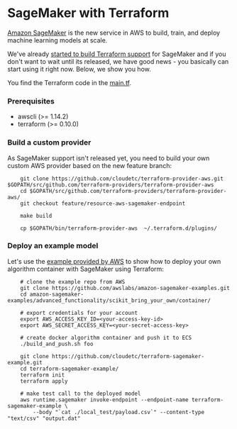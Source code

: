 # SageMaker with Terraform

[Amazon SageMaker](https://aws.amazon.com/sagemaker/) is the new service in AWS to build, train,
and deploy machine learning models at scale.

We've already [started to build Terraform support](https://github.com/terraform-providers/terraform-provider-aws/issues/2493) for SageMaker
and if you don't want to wait until its released, we have good news - you basically can start using it right now. Below, we show you how.

You find the Terraform code in the [main.tf](main.tf).

### Prerequisites

* awscli  (>= 1.14.2)
* terraform (>= 0.10.0)

### Build a custom provider

As SageMaker support isn't released yet, you need to build your own custom AWS provider based on the new feature
branch:

```
    git clone https://github.com/cloudetc/terraform-provider-aws.git $GOPATH/src/github.com/terraform-providers/terraform-provider-aws
    cd $GOPATH/src/github.com/terraform-providers/terraform-provider-aws/
    git checkout feature/resource-aws-sagemaker-endpoint
    
    make build
    
    cp $GOPATH/bin/terraform-provider-aws  ~/.terraform.d/plugins/
``` 


### Deploy an example model

Let's use the [example provided by 
AWS](https://github.com/awslabs/amazon-sagemaker-examples/blob/master/advanced_functionality/scikit_bring_your_own/scikit_bring_your_own.ipynb)
to show how to deploy your own algorithm container with SageMaker using Terraform:

```
    # clone the example repo from AWS
    git clone https://github.com/awslabs/amazon-sagemaker-examples.git
    cd amazon-sagemaker-examples/advanced_functionality/scikit_bring_your_own/container/
    
    # export credentials for your account
    export AWS_ACCESS_KEY_ID=<your-access-key-id>
    export AWS_SECRET_ACCESS_KEY=<your-secret-access-key>
    
    # create docker algorithm container and push it to ECS
    ./build_and_push.sh foo
    
    git clone https://github.com/cloudetc/terraform-sagemaker-example.git
    cd terraform-sagemaker-example/
    terraform init
    terraform apply
    
    # make test call to the deployed model
    aws runtime.sagemaker invoke-endpoint --endpoint-name terraform-sagemaker-example \
        --body "`cat ./local_test/payload.csv`" --content-type "text/csv" "output.dat"
```
